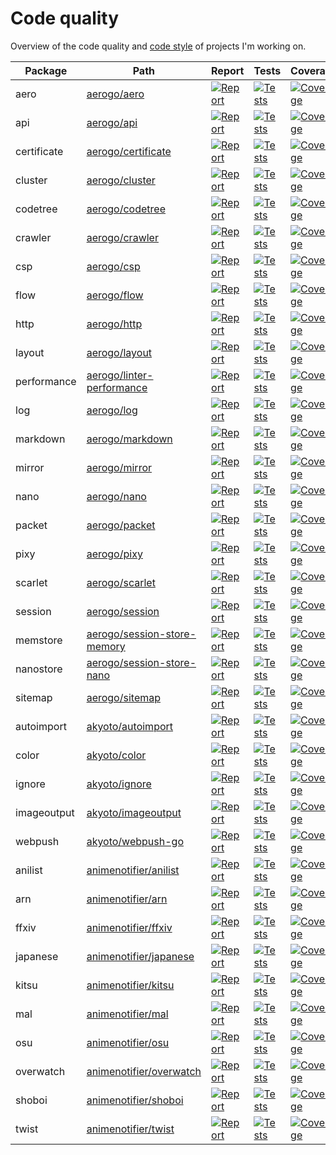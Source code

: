 # Code quality

Overview of the code quality and [code style](STYLE.md) of projects I'm working on.

| Package | Path | Report | Tests | Coverage |
|---------|------|--------|-------|----------|
| aero | [aerogo/aero](https://github.com/aerogo/aero) |[![Report][report-image-aero]][report-url-aero] | [![Tests][tests-image-aero]][tests-url-aero] | [![Coverage][codecov-image-aero]][codecov-url-aero] |
| api | [aerogo/api](https://github.com/aerogo/api) |[![Report][report-image-api]][report-url-api] | [![Tests][tests-image-api]][tests-url-api] | [![Coverage][codecov-image-api]][codecov-url-api] |
| certificate | [aerogo/certificate](https://github.com/aerogo/certificate) |[![Report][report-image-certificate]][report-url-certificate] | [![Tests][tests-image-certificate]][tests-url-certificate] | [![Coverage][codecov-image-certificate]][codecov-url-certificate] |
| cluster | [aerogo/cluster](https://github.com/aerogo/cluster) |[![Report][report-image-cluster]][report-url-cluster] | [![Tests][tests-image-cluster]][tests-url-cluster] | [![Coverage][codecov-image-cluster]][codecov-url-cluster] |
| codetree | [aerogo/codetree](https://github.com/aerogo/codetree) |[![Report][report-image-codetree]][report-url-codetree] | [![Tests][tests-image-codetree]][tests-url-codetree] | [![Coverage][codecov-image-codetree]][codecov-url-codetree] |
| crawler | [aerogo/crawler](https://github.com/aerogo/crawler) |[![Report][report-image-crawler]][report-url-crawler] | [![Tests][tests-image-crawler]][tests-url-crawler] | [![Coverage][codecov-image-crawler]][codecov-url-crawler] |
| csp | [aerogo/csp](https://github.com/aerogo/csp) |[![Report][report-image-csp]][report-url-csp] | [![Tests][tests-image-csp]][tests-url-csp] | [![Coverage][codecov-image-csp]][codecov-url-csp] |
| flow | [aerogo/flow](https://github.com/aerogo/flow) |[![Report][report-image-flow]][report-url-flow] | [![Tests][tests-image-flow]][tests-url-flow] | [![Coverage][codecov-image-flow]][codecov-url-flow] |
| http | [aerogo/http](https://github.com/aerogo/http) |[![Report][report-image-http]][report-url-http] | [![Tests][tests-image-http]][tests-url-http] | [![Coverage][codecov-image-http]][codecov-url-http] |
| layout | [aerogo/layout](https://github.com/aerogo/layout) |[![Report][report-image-layout]][report-url-layout] | [![Tests][tests-image-layout]][tests-url-layout] | [![Coverage][codecov-image-layout]][codecov-url-layout] |
| performance | [aerogo/linter-performance](https://github.com/aerogo/linter-performance) |[![Report][report-image-performance]][report-url-performance] | [![Tests][tests-image-performance]][tests-url-performance] | [![Coverage][codecov-image-performance]][codecov-url-performance] |
| log | [aerogo/log](https://github.com/aerogo/log) |[![Report][report-image-log]][report-url-log] | [![Tests][tests-image-log]][tests-url-log] | [![Coverage][codecov-image-log]][codecov-url-log] |
| markdown | [aerogo/markdown](https://github.com/aerogo/markdown) |[![Report][report-image-markdown]][report-url-markdown] | [![Tests][tests-image-markdown]][tests-url-markdown] | [![Coverage][codecov-image-markdown]][codecov-url-markdown] |
| mirror | [aerogo/mirror](https://github.com/aerogo/mirror) |[![Report][report-image-mirror]][report-url-mirror] | [![Tests][tests-image-mirror]][tests-url-mirror] | [![Coverage][codecov-image-mirror]][codecov-url-mirror] |
| nano | [aerogo/nano](https://github.com/aerogo/nano) |[![Report][report-image-nano]][report-url-nano] | [![Tests][tests-image-nano]][tests-url-nano] | [![Coverage][codecov-image-nano]][codecov-url-nano] |
| packet | [aerogo/packet](https://github.com/aerogo/packet) |[![Report][report-image-packet]][report-url-packet] | [![Tests][tests-image-packet]][tests-url-packet] | [![Coverage][codecov-image-packet]][codecov-url-packet] |
| pixy | [aerogo/pixy](https://github.com/aerogo/pixy) |[![Report][report-image-pixy]][report-url-pixy] | [![Tests][tests-image-pixy]][tests-url-pixy] | [![Coverage][codecov-image-pixy]][codecov-url-pixy] |
| scarlet | [aerogo/scarlet](https://github.com/aerogo/scarlet) |[![Report][report-image-scarlet]][report-url-scarlet] | [![Tests][tests-image-scarlet]][tests-url-scarlet] | [![Coverage][codecov-image-scarlet]][codecov-url-scarlet] |
| session | [aerogo/session](https://github.com/aerogo/session) |[![Report][report-image-session]][report-url-session] | [![Tests][tests-image-session]][tests-url-session] | [![Coverage][codecov-image-session]][codecov-url-session] |
| memstore | [aerogo/session-store-memory](https://github.com/aerogo/session-store-memory) |[![Report][report-image-memstore]][report-url-memstore] | [![Tests][tests-image-memstore]][tests-url-memstore] | [![Coverage][codecov-image-memstore]][codecov-url-memstore] |
| nanostore | [aerogo/session-store-nano](https://github.com/aerogo/session-store-nano) |[![Report][report-image-nanostore]][report-url-nanostore] | [![Tests][tests-image-nanostore]][tests-url-nanostore] | [![Coverage][codecov-image-nanostore]][codecov-url-nanostore] |
| sitemap | [aerogo/sitemap](https://github.com/aerogo/sitemap) |[![Report][report-image-sitemap]][report-url-sitemap] | [![Tests][tests-image-sitemap]][tests-url-sitemap] | [![Coverage][codecov-image-sitemap]][codecov-url-sitemap] |
| autoimport | [akyoto/autoimport](https://github.com/akyoto/autoimport) |[![Report][report-image-autoimport]][report-url-autoimport] | [![Tests][tests-image-autoimport]][tests-url-autoimport] | [![Coverage][codecov-image-autoimport]][codecov-url-autoimport] |
| color | [akyoto/color](https://github.com/akyoto/color) |[![Report][report-image-color]][report-url-color] | [![Tests][tests-image-color]][tests-url-color] | [![Coverage][codecov-image-color]][codecov-url-color] |
| ignore | [akyoto/ignore](https://github.com/akyoto/ignore) |[![Report][report-image-ignore]][report-url-ignore] | [![Tests][tests-image-ignore]][tests-url-ignore] | [![Coverage][codecov-image-ignore]][codecov-url-ignore] |
| imageoutput | [akyoto/imageoutput](https://github.com/akyoto/imageoutput) |[![Report][report-image-imageoutput]][report-url-imageoutput] | [![Tests][tests-image-imageoutput]][tests-url-imageoutput] | [![Coverage][codecov-image-imageoutput]][codecov-url-imageoutput] |
| webpush | [akyoto/webpush-go](https://github.com/akyoto/webpush-go) |[![Report][report-image-webpush]][report-url-webpush] | [![Tests][tests-image-webpush]][tests-url-webpush] | [![Coverage][codecov-image-webpush]][codecov-url-webpush] |
| anilist | [animenotifier/anilist](https://github.com/animenotifier/anilist) |[![Report][report-image-anilist]][report-url-anilist] | [![Tests][tests-image-anilist]][tests-url-anilist] | [![Coverage][codecov-image-anilist]][codecov-url-anilist] |
| arn | [animenotifier/arn](https://github.com/animenotifier/arn) |[![Report][report-image-arn]][report-url-arn] | [![Tests][tests-image-arn]][tests-url-arn] | [![Coverage][codecov-image-arn]][codecov-url-arn] |
| ffxiv | [animenotifier/ffxiv](https://github.com/animenotifier/ffxiv) |[![Report][report-image-ffxiv]][report-url-ffxiv] | [![Tests][tests-image-ffxiv]][tests-url-ffxiv] | [![Coverage][codecov-image-ffxiv]][codecov-url-ffxiv] |
| japanese | [animenotifier/japanese](https://github.com/animenotifier/japanese) |[![Report][report-image-japanese]][report-url-japanese] | [![Tests][tests-image-japanese]][tests-url-japanese] | [![Coverage][codecov-image-japanese]][codecov-url-japanese] |
| kitsu | [animenotifier/kitsu](https://github.com/animenotifier/kitsu) |[![Report][report-image-kitsu]][report-url-kitsu] | [![Tests][tests-image-kitsu]][tests-url-kitsu] | [![Coverage][codecov-image-kitsu]][codecov-url-kitsu] |
| mal | [animenotifier/mal](https://github.com/animenotifier/mal) |[![Report][report-image-mal]][report-url-mal] | [![Tests][tests-image-mal]][tests-url-mal] | [![Coverage][codecov-image-mal]][codecov-url-mal] |
| osu | [animenotifier/osu](https://github.com/animenotifier/osu) |[![Report][report-image-osu]][report-url-osu] | [![Tests][tests-image-osu]][tests-url-osu] | [![Coverage][codecov-image-osu]][codecov-url-osu] |
| overwatch | [animenotifier/overwatch](https://github.com/animenotifier/overwatch) |[![Report][report-image-overwatch]][report-url-overwatch] | [![Tests][tests-image-overwatch]][tests-url-overwatch] | [![Coverage][codecov-image-overwatch]][codecov-url-overwatch] |
| shoboi | [animenotifier/shoboi](https://github.com/animenotifier/shoboi) |[![Report][report-image-shoboi]][report-url-shoboi] | [![Tests][tests-image-shoboi]][tests-url-shoboi] | [![Coverage][codecov-image-shoboi]][codecov-url-shoboi] |
| twist | [animenotifier/twist](https://github.com/animenotifier/twist) |[![Report][report-image-twist]][report-url-twist] | [![Tests][tests-image-twist]][tests-url-twist] | [![Coverage][codecov-image-twist]][codecov-url-twist] |

[report-image-aero]: https://goreportcard.com/badge/github.com/aerogo/aero
[report-url-aero]: https://goreportcard.com/report/github.com/aerogo/aero
[tests-image-aero]: https://cloud.drone.io/api/badges/aerogo/aero/status.svg
[tests-url-aero]:  https://cloud.drone.io/aerogo/aero
[codecov-image-aero]: https://codecov.io/gh/aerogo/aero/graph/badge.svg
[codecov-url-aero]: https://codecov.io/gh/aerogo/aero

[report-image-api]: https://goreportcard.com/badge/github.com/aerogo/api
[report-url-api]: https://goreportcard.com/report/github.com/aerogo/api
[tests-image-api]: https://cloud.drone.io/api/badges/aerogo/api/status.svg
[tests-url-api]:  https://cloud.drone.io/aerogo/api
[codecov-image-api]: https://codecov.io/gh/aerogo/api/graph/badge.svg
[codecov-url-api]: https://codecov.io/gh/aerogo/api

[report-image-certificate]: https://goreportcard.com/badge/github.com/aerogo/certificate
[report-url-certificate]: https://goreportcard.com/report/github.com/aerogo/certificate
[tests-image-certificate]: https://cloud.drone.io/api/badges/aerogo/certificate/status.svg
[tests-url-certificate]:  https://cloud.drone.io/aerogo/certificate
[codecov-image-certificate]: https://codecov.io/gh/aerogo/certificate/graph/badge.svg
[codecov-url-certificate]: https://codecov.io/gh/aerogo/certificate

[report-image-cluster]: https://goreportcard.com/badge/github.com/aerogo/cluster
[report-url-cluster]: https://goreportcard.com/report/github.com/aerogo/cluster
[tests-image-cluster]: https://cloud.drone.io/api/badges/aerogo/cluster/status.svg
[tests-url-cluster]:  https://cloud.drone.io/aerogo/cluster
[codecov-image-cluster]: https://codecov.io/gh/aerogo/cluster/graph/badge.svg
[codecov-url-cluster]: https://codecov.io/gh/aerogo/cluster

[report-image-codetree]: https://goreportcard.com/badge/github.com/aerogo/codetree
[report-url-codetree]: https://goreportcard.com/report/github.com/aerogo/codetree
[tests-image-codetree]: https://cloud.drone.io/api/badges/aerogo/codetree/status.svg
[tests-url-codetree]:  https://cloud.drone.io/aerogo/codetree
[codecov-image-codetree]: https://codecov.io/gh/aerogo/codetree/graph/badge.svg
[codecov-url-codetree]: https://codecov.io/gh/aerogo/codetree

[report-image-crawler]: https://goreportcard.com/badge/github.com/aerogo/crawler
[report-url-crawler]: https://goreportcard.com/report/github.com/aerogo/crawler
[tests-image-crawler]: https://cloud.drone.io/api/badges/aerogo/crawler/status.svg
[tests-url-crawler]:  https://cloud.drone.io/aerogo/crawler
[codecov-image-crawler]: https://codecov.io/gh/aerogo/crawler/graph/badge.svg
[codecov-url-crawler]: https://codecov.io/gh/aerogo/crawler

[report-image-csp]: https://goreportcard.com/badge/github.com/aerogo/csp
[report-url-csp]: https://goreportcard.com/report/github.com/aerogo/csp
[tests-image-csp]: https://cloud.drone.io/api/badges/aerogo/csp/status.svg
[tests-url-csp]:  https://cloud.drone.io/aerogo/csp
[codecov-image-csp]: https://codecov.io/gh/aerogo/csp/graph/badge.svg
[codecov-url-csp]: https://codecov.io/gh/aerogo/csp

[report-image-flow]: https://goreportcard.com/badge/github.com/aerogo/flow
[report-url-flow]: https://goreportcard.com/report/github.com/aerogo/flow
[tests-image-flow]: https://cloud.drone.io/api/badges/aerogo/flow/status.svg
[tests-url-flow]:  https://cloud.drone.io/aerogo/flow
[codecov-image-flow]: https://codecov.io/gh/aerogo/flow/graph/badge.svg
[codecov-url-flow]: https://codecov.io/gh/aerogo/flow

[report-image-http]: https://goreportcard.com/badge/github.com/aerogo/http
[report-url-http]: https://goreportcard.com/report/github.com/aerogo/http
[tests-image-http]: https://cloud.drone.io/api/badges/aerogo/http/status.svg
[tests-url-http]:  https://cloud.drone.io/aerogo/http
[codecov-image-http]: https://codecov.io/gh/aerogo/http/graph/badge.svg
[codecov-url-http]: https://codecov.io/gh/aerogo/http

[report-image-layout]: https://goreportcard.com/badge/github.com/aerogo/layout
[report-url-layout]: https://goreportcard.com/report/github.com/aerogo/layout
[tests-image-layout]: https://cloud.drone.io/api/badges/aerogo/layout/status.svg
[tests-url-layout]:  https://cloud.drone.io/aerogo/layout
[codecov-image-layout]: https://codecov.io/gh/aerogo/layout/graph/badge.svg
[codecov-url-layout]: https://codecov.io/gh/aerogo/layout

[report-image-performance]: https://goreportcard.com/badge/github.com/aerogo/linter-performance
[report-url-performance]: https://goreportcard.com/report/github.com/aerogo/linter-performance
[tests-image-performance]: https://cloud.drone.io/api/badges/aerogo/linter-performance/status.svg
[tests-url-performance]:  https://cloud.drone.io/aerogo/linter-performance
[codecov-image-performance]: https://codecov.io/gh/aerogo/linter-performance/graph/badge.svg
[codecov-url-performance]: https://codecov.io/gh/aerogo/linter-performance

[report-image-log]: https://goreportcard.com/badge/github.com/aerogo/log
[report-url-log]: https://goreportcard.com/report/github.com/aerogo/log
[tests-image-log]: https://cloud.drone.io/api/badges/aerogo/log/status.svg
[tests-url-log]:  https://cloud.drone.io/aerogo/log
[codecov-image-log]: https://codecov.io/gh/aerogo/log/graph/badge.svg
[codecov-url-log]: https://codecov.io/gh/aerogo/log

[report-image-markdown]: https://goreportcard.com/badge/github.com/aerogo/markdown
[report-url-markdown]: https://goreportcard.com/report/github.com/aerogo/markdown
[tests-image-markdown]: https://cloud.drone.io/api/badges/aerogo/markdown/status.svg
[tests-url-markdown]:  https://cloud.drone.io/aerogo/markdown
[codecov-image-markdown]: https://codecov.io/gh/aerogo/markdown/graph/badge.svg
[codecov-url-markdown]: https://codecov.io/gh/aerogo/markdown

[report-image-mirror]: https://goreportcard.com/badge/github.com/aerogo/mirror
[report-url-mirror]: https://goreportcard.com/report/github.com/aerogo/mirror
[tests-image-mirror]: https://cloud.drone.io/api/badges/aerogo/mirror/status.svg
[tests-url-mirror]:  https://cloud.drone.io/aerogo/mirror
[codecov-image-mirror]: https://codecov.io/gh/aerogo/mirror/graph/badge.svg
[codecov-url-mirror]: https://codecov.io/gh/aerogo/mirror

[report-image-nano]: https://goreportcard.com/badge/github.com/aerogo/nano
[report-url-nano]: https://goreportcard.com/report/github.com/aerogo/nano
[tests-image-nano]: https://cloud.drone.io/api/badges/aerogo/nano/status.svg
[tests-url-nano]:  https://cloud.drone.io/aerogo/nano
[codecov-image-nano]: https://codecov.io/gh/aerogo/nano/graph/badge.svg
[codecov-url-nano]: https://codecov.io/gh/aerogo/nano

[report-image-packet]: https://goreportcard.com/badge/github.com/aerogo/packet
[report-url-packet]: https://goreportcard.com/report/github.com/aerogo/packet
[tests-image-packet]: https://cloud.drone.io/api/badges/aerogo/packet/status.svg
[tests-url-packet]:  https://cloud.drone.io/aerogo/packet
[codecov-image-packet]: https://codecov.io/gh/aerogo/packet/graph/badge.svg
[codecov-url-packet]: https://codecov.io/gh/aerogo/packet

[report-image-pixy]: https://goreportcard.com/badge/github.com/aerogo/pixy
[report-url-pixy]: https://goreportcard.com/report/github.com/aerogo/pixy
[tests-image-pixy]: https://cloud.drone.io/api/badges/aerogo/pixy/status.svg
[tests-url-pixy]:  https://cloud.drone.io/aerogo/pixy
[codecov-image-pixy]: https://codecov.io/gh/aerogo/pixy/graph/badge.svg
[codecov-url-pixy]: https://codecov.io/gh/aerogo/pixy

[report-image-scarlet]: https://goreportcard.com/badge/github.com/aerogo/scarlet
[report-url-scarlet]: https://goreportcard.com/report/github.com/aerogo/scarlet
[tests-image-scarlet]: https://cloud.drone.io/api/badges/aerogo/scarlet/status.svg
[tests-url-scarlet]:  https://cloud.drone.io/aerogo/scarlet
[codecov-image-scarlet]: https://codecov.io/gh/aerogo/scarlet/graph/badge.svg
[codecov-url-scarlet]: https://codecov.io/gh/aerogo/scarlet

[report-image-session]: https://goreportcard.com/badge/github.com/aerogo/session
[report-url-session]: https://goreportcard.com/report/github.com/aerogo/session
[tests-image-session]: https://cloud.drone.io/api/badges/aerogo/session/status.svg
[tests-url-session]:  https://cloud.drone.io/aerogo/session
[codecov-image-session]: https://codecov.io/gh/aerogo/session/graph/badge.svg
[codecov-url-session]: https://codecov.io/gh/aerogo/session

[report-image-memstore]: https://goreportcard.com/badge/github.com/aerogo/session-store-memory
[report-url-memstore]: https://goreportcard.com/report/github.com/aerogo/session-store-memory
[tests-image-memstore]: https://cloud.drone.io/api/badges/aerogo/session-store-memory/status.svg
[tests-url-memstore]:  https://cloud.drone.io/aerogo/session-store-memory
[codecov-image-memstore]: https://codecov.io/gh/aerogo/session-store-memory/graph/badge.svg
[codecov-url-memstore]: https://codecov.io/gh/aerogo/session-store-memory

[report-image-nanostore]: https://goreportcard.com/badge/github.com/aerogo/session-store-nano
[report-url-nanostore]: https://goreportcard.com/report/github.com/aerogo/session-store-nano
[tests-image-nanostore]: https://cloud.drone.io/api/badges/aerogo/session-store-nano/status.svg
[tests-url-nanostore]:  https://cloud.drone.io/aerogo/session-store-nano
[codecov-image-nanostore]: https://codecov.io/gh/aerogo/session-store-nano/graph/badge.svg
[codecov-url-nanostore]: https://codecov.io/gh/aerogo/session-store-nano

[report-image-sitemap]: https://goreportcard.com/badge/github.com/aerogo/sitemap
[report-url-sitemap]: https://goreportcard.com/report/github.com/aerogo/sitemap
[tests-image-sitemap]: https://cloud.drone.io/api/badges/aerogo/sitemap/status.svg
[tests-url-sitemap]:  https://cloud.drone.io/aerogo/sitemap
[codecov-image-sitemap]: https://codecov.io/gh/aerogo/sitemap/graph/badge.svg
[codecov-url-sitemap]: https://codecov.io/gh/aerogo/sitemap

[report-image-autoimport]: https://goreportcard.com/badge/github.com/akyoto/autoimport
[report-url-autoimport]: https://goreportcard.com/report/github.com/akyoto/autoimport
[tests-image-autoimport]: https://cloud.drone.io/api/badges/akyoto/autoimport/status.svg
[tests-url-autoimport]:  https://cloud.drone.io/akyoto/autoimport
[codecov-image-autoimport]: https://codecov.io/gh/akyoto/autoimport/graph/badge.svg
[codecov-url-autoimport]: https://codecov.io/gh/akyoto/autoimport

[report-image-color]: https://goreportcard.com/badge/github.com/akyoto/color
[report-url-color]: https://goreportcard.com/report/github.com/akyoto/color
[tests-image-color]: https://cloud.drone.io/api/badges/akyoto/color/status.svg
[tests-url-color]:  https://cloud.drone.io/akyoto/color
[codecov-image-color]: https://codecov.io/gh/akyoto/color/graph/badge.svg
[codecov-url-color]: https://codecov.io/gh/akyoto/color

[report-image-ignore]: https://goreportcard.com/badge/github.com/akyoto/ignore
[report-url-ignore]: https://goreportcard.com/report/github.com/akyoto/ignore
[tests-image-ignore]: https://cloud.drone.io/api/badges/akyoto/ignore/status.svg
[tests-url-ignore]:  https://cloud.drone.io/akyoto/ignore
[codecov-image-ignore]: https://codecov.io/gh/akyoto/ignore/graph/badge.svg
[codecov-url-ignore]: https://codecov.io/gh/akyoto/ignore

[report-image-imageoutput]: https://goreportcard.com/badge/github.com/akyoto/imageoutput
[report-url-imageoutput]: https://goreportcard.com/report/github.com/akyoto/imageoutput
[tests-image-imageoutput]: https://cloud.drone.io/api/badges/akyoto/imageoutput/status.svg
[tests-url-imageoutput]:  https://cloud.drone.io/akyoto/imageoutput
[codecov-image-imageoutput]: https://codecov.io/gh/akyoto/imageoutput/graph/badge.svg
[codecov-url-imageoutput]: https://codecov.io/gh/akyoto/imageoutput

[report-image-webpush]: https://goreportcard.com/badge/github.com/akyoto/webpush-go
[report-url-webpush]: https://goreportcard.com/report/github.com/akyoto/webpush-go
[tests-image-webpush]: https://cloud.drone.io/api/badges/akyoto/webpush-go/status.svg
[tests-url-webpush]:  https://cloud.drone.io/akyoto/webpush-go
[codecov-image-webpush]: https://codecov.io/gh/akyoto/webpush-go/graph/badge.svg
[codecov-url-webpush]: https://codecov.io/gh/akyoto/webpush-go

[report-image-anilist]: https://goreportcard.com/badge/github.com/animenotifier/anilist
[report-url-anilist]: https://goreportcard.com/report/github.com/animenotifier/anilist
[tests-image-anilist]: https://cloud.drone.io/api/badges/animenotifier/anilist/status.svg
[tests-url-anilist]:  https://cloud.drone.io/animenotifier/anilist
[codecov-image-anilist]: https://codecov.io/gh/animenotifier/anilist/graph/badge.svg
[codecov-url-anilist]: https://codecov.io/gh/animenotifier/anilist

[report-image-arn]: https://goreportcard.com/badge/github.com/animenotifier/arn
[report-url-arn]: https://goreportcard.com/report/github.com/animenotifier/arn
[tests-image-arn]: https://cloud.drone.io/api/badges/animenotifier/arn/status.svg
[tests-url-arn]:  https://cloud.drone.io/animenotifier/arn
[codecov-image-arn]: https://codecov.io/gh/animenotifier/arn/graph/badge.svg
[codecov-url-arn]: https://codecov.io/gh/animenotifier/arn

[report-image-ffxiv]: https://goreportcard.com/badge/github.com/animenotifier/ffxiv
[report-url-ffxiv]: https://goreportcard.com/report/github.com/animenotifier/ffxiv
[tests-image-ffxiv]: https://cloud.drone.io/api/badges/animenotifier/ffxiv/status.svg
[tests-url-ffxiv]:  https://cloud.drone.io/animenotifier/ffxiv
[codecov-image-ffxiv]: https://codecov.io/gh/animenotifier/ffxiv/graph/badge.svg
[codecov-url-ffxiv]: https://codecov.io/gh/animenotifier/ffxiv

[report-image-japanese]: https://goreportcard.com/badge/github.com/animenotifier/japanese
[report-url-japanese]: https://goreportcard.com/report/github.com/animenotifier/japanese
[tests-image-japanese]: https://cloud.drone.io/api/badges/animenotifier/japanese/status.svg
[tests-url-japanese]:  https://cloud.drone.io/animenotifier/japanese
[codecov-image-japanese]: https://codecov.io/gh/animenotifier/japanese/graph/badge.svg
[codecov-url-japanese]: https://codecov.io/gh/animenotifier/japanese

[report-image-kitsu]: https://goreportcard.com/badge/github.com/animenotifier/kitsu
[report-url-kitsu]: https://goreportcard.com/report/github.com/animenotifier/kitsu
[tests-image-kitsu]: https://cloud.drone.io/api/badges/animenotifier/kitsu/status.svg
[tests-url-kitsu]:  https://cloud.drone.io/animenotifier/kitsu
[codecov-image-kitsu]: https://codecov.io/gh/animenotifier/kitsu/graph/badge.svg
[codecov-url-kitsu]: https://codecov.io/gh/animenotifier/kitsu

[report-image-mal]: https://goreportcard.com/badge/github.com/animenotifier/mal
[report-url-mal]: https://goreportcard.com/report/github.com/animenotifier/mal
[tests-image-mal]: https://cloud.drone.io/api/badges/animenotifier/mal/status.svg
[tests-url-mal]:  https://cloud.drone.io/animenotifier/mal
[codecov-image-mal]: https://codecov.io/gh/animenotifier/mal/graph/badge.svg
[codecov-url-mal]: https://codecov.io/gh/animenotifier/mal

[report-image-osu]: https://goreportcard.com/badge/github.com/animenotifier/osu
[report-url-osu]: https://goreportcard.com/report/github.com/animenotifier/osu
[tests-image-osu]: https://cloud.drone.io/api/badges/animenotifier/osu/status.svg
[tests-url-osu]:  https://cloud.drone.io/animenotifier/osu
[codecov-image-osu]: https://codecov.io/gh/animenotifier/osu/graph/badge.svg
[codecov-url-osu]: https://codecov.io/gh/animenotifier/osu

[report-image-overwatch]: https://goreportcard.com/badge/github.com/animenotifier/overwatch
[report-url-overwatch]: https://goreportcard.com/report/github.com/animenotifier/overwatch
[tests-image-overwatch]: https://cloud.drone.io/api/badges/animenotifier/overwatch/status.svg
[tests-url-overwatch]:  https://cloud.drone.io/animenotifier/overwatch
[codecov-image-overwatch]: https://codecov.io/gh/animenotifier/overwatch/graph/badge.svg
[codecov-url-overwatch]: https://codecov.io/gh/animenotifier/overwatch

[report-image-shoboi]: https://goreportcard.com/badge/github.com/animenotifier/shoboi
[report-url-shoboi]: https://goreportcard.com/report/github.com/animenotifier/shoboi
[tests-image-shoboi]: https://cloud.drone.io/api/badges/animenotifier/shoboi/status.svg
[tests-url-shoboi]:  https://cloud.drone.io/animenotifier/shoboi
[codecov-image-shoboi]: https://codecov.io/gh/animenotifier/shoboi/graph/badge.svg
[codecov-url-shoboi]: https://codecov.io/gh/animenotifier/shoboi

[report-image-twist]: https://goreportcard.com/badge/github.com/animenotifier/twist
[report-url-twist]: https://goreportcard.com/report/github.com/animenotifier/twist
[tests-image-twist]: https://cloud.drone.io/api/badges/animenotifier/twist/status.svg
[tests-url-twist]:  https://cloud.drone.io/animenotifier/twist
[codecov-image-twist]: https://codecov.io/gh/animenotifier/twist/graph/badge.svg
[codecov-url-twist]: https://codecov.io/gh/animenotifier/twist
